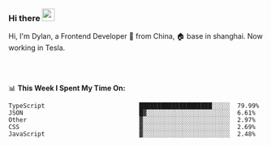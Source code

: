 ### Hi there <img src="https://media.giphy.com/media/hvRJCLFzcasrR4ia7z/giphy.gif" width="25px">

<!-- ![visitors](https://visitor-badge.glitch.me/badge?page_id=dislfyer.dislfyer) -->

Hi, I'm Dylan, a Frontend Developer 🚀 from China, 🏠 base in shanghai. Now working in Tesla.

<br/>
<br/>

📊 **This Week I Spent My Time On:**


<!--START_SECTION:waka-->

```text
TypeScript                          ████████████████████░░░░░  79.99%
JSON                                █▓░░░░░░░░░░░░░░░░░░░░░░░  6.61%
Other                               ▓░░░░░░░░░░░░░░░░░░░░░░░░  2.97%
CSS                                 ▓░░░░░░░░░░░░░░░░░░░░░░░░  2.69%
JavaScript                          ▓░░░░░░░░░░░░░░░░░░░░░░░░  2.48%
```

<!--END_SECTION:waka-->

<!--
**About Me:**
 -->
